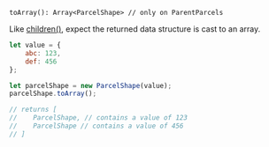 ```flow
toArray(): Array<ParcelShape> // only on ParentParcels
```

Like [children()](#children), expect the returned data structure is cast to an array.

```js
let value = {
    abc: 123,
    def: 456
};

let parcelShape = new ParcelShape(value);
parcelShape.toArray();

// returns [
//    ParcelShape, // contains a value of 123
//    ParcelShape // contains a value of 456
// ]

```
